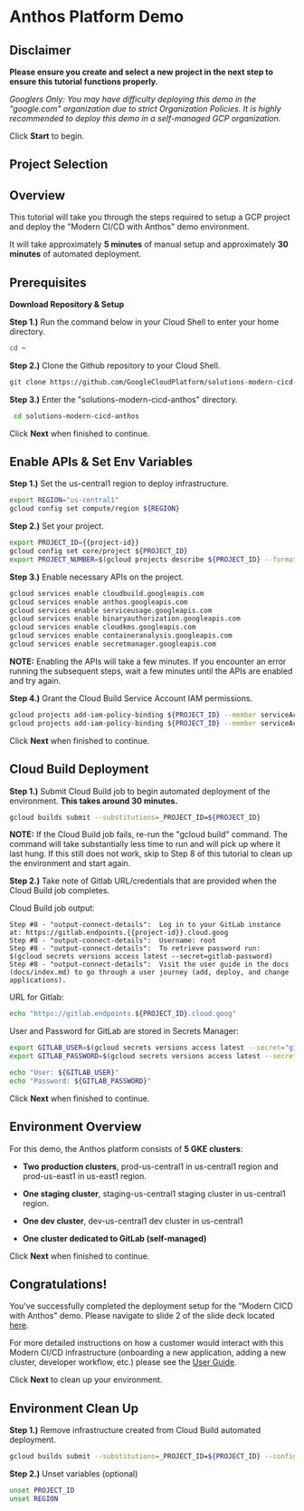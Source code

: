 # Anthos Platform Demo

## Disclaimer

**Please ensure you create and select a new project in the next step to ensure this tutorial functions properly.**

*Googlers Only: You may have difficulty deploying this demo in the "google.com" organization due to strict Organization Policies. It is highly recommended to deploy this demo in a self-managed GCP organization.*

Click **Start** to begin.

## Project Selection
<walkthrough-project-billing-setup></walkthrough-project-billing-setup>

## Overview

This tutorial will take you through the steps required to setup a GCP project and deploy the "Modern CI/CD with Anthos" demo environment. 


It will take  approximately **5 minutes** of manual setup and approximately **30 minutes** of automated deployment.

## Prerequisites
**Download Repository & Setup**

**Step 1.)** Run the command below in your Cloud Shell to enter your home directory.
```bash
cd ~
```


**Step 2.)** Clone the Github repository to your Cloud Shell.
```bash
git clone https://github.com/GoogleCloudPlatform/solutions-modern-cicd-anthos.git
```


**Step 3.)** Enter the "solutions-modern-cicd-anthos" directory.
```bash
 cd solutions-modern-cicd-anthos
```


Click **Next** when finished to continue.

## Enable APIs & Set Env Variables

**Step 1.)** Set the us-central1 region to deploy infrastructure.
```bash
export REGION="us-central1"
gcloud config set compute/region ${REGION}
```


**Step 2.)** Set your project.
```bash
export PROJECT_ID={{project-id}}
gcloud config set core/project ${PROJECT_ID}
export PROJECT_NUMBER=$(gcloud projects describe ${PROJECT_ID} --format 'value(projectNumber)')
```


**Step 3.)** Enable necessary APIs on the project.
```bash
gcloud services enable cloudbuild.googleapis.com
gcloud services enable anthos.googleapis.com
gcloud services enable serviceusage.googleapis.com
gcloud services enable binaryauthorization.googleapis.com
gcloud services enable cloudkms.googleapis.com
gcloud services enable containeranalysis.googleapis.com
gcloud services enable secretmanager.googleapis.com
```


**NOTE:** Enabling the APIs will take a few minutes. If you encounter an error running the subsequent steps, wait a few minutes until the APIs are enabled and try again.


**Step 4.)** Grant the Cloud Build Service Account IAM permissions.
```bash
gcloud projects add-iam-policy-binding ${PROJECT_ID} --member serviceAccount:${PROJECT_NUMBER}@cloudbuild.gserviceaccount.com --role roles/owner
gcloud projects add-iam-policy-binding ${PROJECT_ID} --member serviceAccount:${PROJECT_NUMBER}@cloudbuild.gserviceaccount.com --role roles/containeranalysis.admin
```


Click **Next** when finished to continue.

## Cloud Build Deployment

**Step 1.)** Submit Cloud Build job to begin automated deployment of the environment. **This takes around 30 minutes.**
```bash
gcloud builds submit --substitutions=_PROJECT_ID=${PROJECT_ID}
```


**NOTE:** If the Cloud Build job fails, re-run the "gcloud build" command. The command will take substantially less time to run and will pick up where it last hung. If this still does not work, skip to Step 8 of this tutorial to clean up the environment and start again.


**Step 2.)** Take note of Gitlab URL/credentials that are provided when the Cloud Build job completes.


Cloud Build job output:
```
Step #8 - "output-connect-details":  Log in to your GitLab instance at: https://gitlab.endpoints.{{project-id}}.cloud.goog
Step #8 - "output-connect-details":  Username: root
Step #8 - "output-connect-details":  To retrieve password run: $(gcloud secrets versions access latest --secret=gitlab-password)
Step #8 - "output-connect-details":  Visit the user guide in the docs (docs/index.md) to go through a user journey (add, deploy, and change applications).
```


URL for Gitlab:
```bash
echo "https://gitlab.endpoints.${PROJECT_ID}.cloud.goog"
```


User and Password for GitLab are stored in Secrets Manager:
```bash
export GITLAB_USER=$(gcloud secrets versions access latest --secret="gitlab-user")
export GITLAB_PASSWORD=$(gcloud secrets versions access latest --secret="gitlab-password")
```

```bash
echo "User: ${GITLAB_USER}"
echo "Password: ${GITLAB_PASSWORD}"
```


Click **Next** when finished to continue.

## Environment Overview

For this demo, the Anthos platform consists of **5 GKE clusters**: 

* **Two production clusters**, prod-us-central1 in us-central1 region and prod-us-east1 in us-east1 region.

* **One staging cluster**, staging-us-central1 staging cluster in us-central1 region.

* **One dev cluster**, dev-us-central1 dev cluster in us-central1

* **One cluster dedicated to GitLab (self-managed)**


Click **Next** when finished to continue.

## Congratulations!

<walkthrough-conclusion-trophy></walkthrough-conclusion-trophy>

You've successfully completed the deployment setup for the "Modern CICD with Anthos" demo. Please navigate to slide 2 of the slide deck located [here](https://docs.google.com/presentation/d/1p4jyKluC1oCcQ1HvwLOjhpKkckQ4CKD6rXxIyXJXDhg/edit#slide=id.g7f25a49472_0_7).


For more detailed instructions on how a customer would interact with this Modern CI/CD infrastructure (onboarding a new application, adding a new cluster, developer workflow, etc.) please see the [User Guide](https://github.com/GoogleCloudPlatform/solutions-modern-cicd-anthos/blob/master/docs/index.md).


Click **Next** to clean up your environment.

## Environment Clean Up

**Step 1.)** Remove infrastructure created from Cloud Build automated deployment.
```bash
gcloud builds submit --substitutions=_PROJECT_ID=${PROJECT_ID} --config cloudbuild-destroy.yaml
```


**Step 2.)** Unset variables (optional)
```bash
unset PROJECT_ID
unset REGION
```
